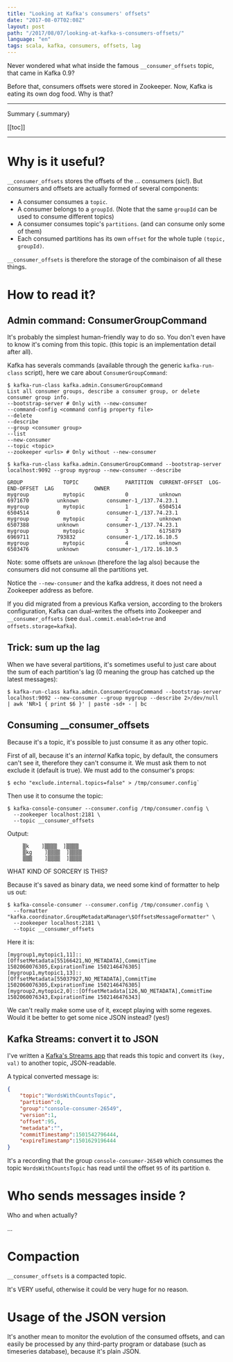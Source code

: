```yaml
---
title: "Looking at Kafka's consumers' offsets"
date: "2017-08-07T02:08Z"
layout: post
path: "/2017/08/07/looking-at-kafka-s-consumers-offsets/"
language: "en"
tags: scala, kafka, consumers, offsets, lag
---
```


Never wondered what what inside the famous `__consumer_offsets` topic, that came in Kafka 0.9?

Before that, consumers offsets were stored in Zookeeper. Now, Kafka is eating its own dog food. Why is that?

---
Summary {.summary}

[[toc]]

---


# Why is it useful?

`__consumer_offsets` stores the offsets of the ... consumers (sic!).
But consumers and offsets are actually formed of several components:

- A consumer consumes a `topic`.
- A consumer belongs to a `groupId`. (Note that the same `groupId` can be used to consume different topics)
- A consumer consumes topic's `partitions`. (and can consume only some of them)
- Each consumed partitions has its own `offset` for the whole tuple `(topic, groupId)`.

`__consumer_offsets` is therefore the storage of the combinaison of all these things.

# How to read it?

## Admin command: ConsumerGroupCommand

It's probably the simplest human-friendly way to do so. You don't even have to know it's coming from this topic. (this topic is an implementation detail after all). 

Kafka has severals commands (available through the generic `kafka-run-class` script), here we care about `ConsumerGroupCommand`:

```
$ kafka-run-class kafka.admin.ConsumerGroupCommand
List all consumer groups, describe a consumer group, or delete consumer group info.
--bootstrap-server # Only with --new-consumer
--command-config <command config property file>
--delete
--describe
--group <consumer group>
--list
--new-consumer
--topic <topic>
--zookeeper <urls> # Only without --new-consumer
```

```
$ kafka-run-class kafka.admin.ConsumerGroupCommand --bootstrap-server localhost:9092 --group mygroup --new-consumer --describe

GROUP             TOPIC               PARTITION  CURRENT-OFFSET  LOG-END-OFFSET  LAG             OWNER
mygroup           mytopic             0          unknown         6971670         unknown         consumer-1_/137.74.23.1
mygroup           mytopic             1          6504514         6504514         0               consumer-1_/137.74.23.1
mygroup           mytopic             2          unknown         6507388         unknown         consumer-1_/137.74.23.1
mygroup           mytopic             3          6175879         6969711         793832          consumer-1_/172.16.10.5
mygroup           mytopic             4          unknown         6503476         unknown         consumer-1_/172.16.10.5
```
Note: some offsets are `unknown` (therefore the lag also) because the consumers did not consume all the partitions yet.

Notice the `--new-consumer` and the kafka address, it does not need a Zookeeper address as before.

If you did migrated from a previous Kafka version, according to the brokers configuration, Kafka can dual-writes the offsets into Zookeeper and `__consumer_offsets` (see `dual.commit.enabled=true` and `offsets.storage=kafka`).

## Trick: sum up the lag

When we have several partitions, it's sometimes useful to just care about the sum of each partition's lag (0 meaning the group has catched up the latest messages):

```
$ kafka-run-class kafka.admin.ConsumerGroupCommand --bootstrap-server localhost:9092 --new-consumer --group mygroup --describe 2>/dev/null  | awk 'NR>1 { print $6 }' | paste -sd+ - | bc
```

## Consuming __consumer_offsets

Because it's a topic, it's possible to just consume it as any other topic.

First of all, because it's an _internal_ Kafka topic, by default, the consumers can't see it, therefore they can't consume it.
We must ask them to not exclude it (default is true). We must add to the consumer's props:
```
$ echo "exclude.internal.topics=false" > /tmp/consumer.config`
```
Then use it to consume the topic:
```
$ kafka-console-consumer --consumer.config /tmp/consumer.config \
  --zookeeper localhost:2181 \
  --topic __consumer_offsets
```

Output:
```
     ▒k    ]▒▒▒▒  ]▒▒▒▒
     ▒kg    ]▒▒▒▒  ]▒▒▒▒
     ▒▒▒    ]▒▒▒▒  ]▒▒▒▒
```
WHAT KIND OF SORCERY IS THIS?

Because it's saved as binary data, we need some kind of formatter to help us out:

```
$ kafka-console-consumer --consumer.config /tmp/consumer.config \
  --formatter "kafka.coordinator.GroupMetadataManager\$OffsetsMessageFormatter" \
  --zookeeper localhost:2181 \
  --topic __consumer_offsets
```

Here it is:
```
[mygroup1,mytopic1,11]::[OffsetMetadata[55166421,NO_METADATA],CommitTime 1502060076305,ExpirationTime 1502146476305]
[mygroup1,mytopic1,13]::[OffsetMetadata[55037927,NO_METADATA],CommitTime 1502060076305,ExpirationTime 1502146476305]
[mygroup2,mytopic2,0]::[OffsetMetadata[126,NO_METADATA],CommitTime 1502060076343,ExpirationTime 1502146476343]
```

We can't really make some use of it, except playing with some regexes. Would it be better to get some nice JSON instead? (yes!)

## Kafka Streams: convert it to JSON

I've written a [Kafka's Streams app](https://github.com/chtefi/kafka-streams-consumer-offsets-to-json) that reads this topic and convert its `(key, val)` to another topic, JSON-readable.


A typical converted message is:

```json
{
    "topic":"WordsWithCountsTopic",
    "partition":0,
    "group":"console-consumer-26549",
    "version":1,
    "offset":95,
    "metadata":"",
    "commitTimestamp":1501542796444,
    "expireTimestamp":1501629196444
}
```

It's a recording that the group `console-consumer-26549` which consumes the topic `WordsWithCountsTopic` has read until the offset `95` of its partition `0`.


# Who sends messages inside ?

Who and when actually?


...


# Compaction

`__consumer_offsets` is a compacted topic.

It's VERY useful, otherwise it could be very huge for no reason.

# Usage of the JSON version

It's another mean to monitor the evolution of the consumed offsets, and can easily be processed by any third-party program or database (such as timeseries database), because it's plain JSON.


